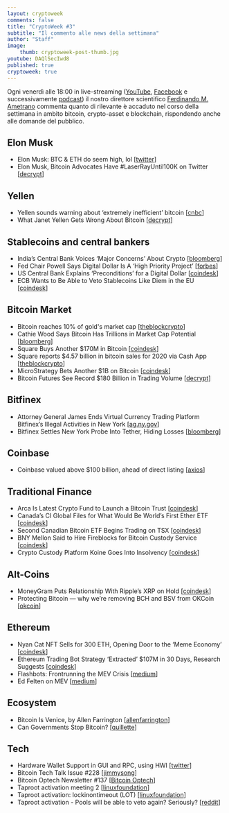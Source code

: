 ```yaml
---
layout: cryptoweek
comments: false
title: "CryptoWeek #3"
subtitle: "Il commento alle news della settimana" 
author: "Staff"
image:
    thumb: cryptoweek-post-thumb.jpg
youtube: DAQlSecIwd8
published: true
cryptoweek: true
---
```


Ogni venerdì alle 18:00 in live-streaming
([YouTube](https://www.youtube.com/watch?v=6SVoSmLxNhM&list=PLTLa2tRY91LI9MN6-_ai0J6jTRcY8znDc),
[Facebook](https://www.facebook.com/DigitalGoldInstitute) e successivamente
[podcast](https://www.buzzsprout.com/1686991))
il nostro direttore scientifico [Ferdinando M. Ametrano](https://www.ametrano.net)
commenta quanto di rilevante è accaduto nel corso della settimana
in ambito bitcoin, crypto-asset e blockchain,
rispondendo anche alle domande del pubblico.

<div id="buzzsprout-player-8035698"></div><script src="https://www.buzzsprout.com/1686991/8035698-cryptoweek-3-26-febbraio-2021.js?container_id=buzzsprout-player-8035698&player=small" type="text/javascript" charset="utf-8"></script>

## Elon Musk

- Elon Musk: BTC & ETH do seem high, lol
  [[twitter](https://twitter.com/elonmusk/status/1363021091086561285?s=20)]
- Elon Musk, Bitcoin Advocates Have #LaserRayUntil100K on Twitter
  [[decrypt](https://decrypt.co/58302/elon-musk-bitcoin-advocates-have-laser-eyes-on-twitter-heres-why)]

## Yellen

- Yellen sounds warning about ‘extremely inefficient’ bitcoin
  [[cnbc](https://www.cnbc.com/2021/02/22/yellen-sounds-warning-about-extremely-inefficient-bitcoin.html)]
- What Janet Yellen Gets Wrong About Bitcoin
  [[decrypt](https://decrypt.co/58618/janet-yellen-wrong-about-bitcoin)]

## Stablecoins and central bankers

- India’s Central Bank Voices ‘Major Concerns’ About Crypto
  [[bloomberg](https://www.bloomberg.com/news/articles/2021-02-24/india-s-central-bank-says-it-has-major-concerns-about-crypto)]
- Fed Chair Powell Says Digital Dollar Is A ‘High Priority Project’
  [[forbes](https://www.forbes.com/sites/sarahhansen/2021/02/23/fed-chair-powell-says-digital-dollar-is-a-high-priority-project)]
- US Central Bank Explains ‘Preconditions’ for a Digital Dollar
  [[coindesk](https://www.coindesk.com/federal-reserve-digital-dollar-consultation)]
- ECB Wants to Be Able to Veto Stablecoins Like Diem in the EU
  [[coindesk](https://www.coindesk.com/ecb-wants-to-be-able-to-veto-stablecoins-like-diem-in-the-eu)]

## Bitcoin Market

- Bitcoin reaches 10% of gold's market cap
  [[theblockcrypto](https://www.theblockcrypto.com/linked/95583/bitcoin-gold-market-cap-new-high)]
- Cathie Wood Says Bitcoin Has Trillions in Market Cap Potential
  [[bloomberg](https://www.bloomberg.com/news/articles/2021-02-25/cathie-wood-says-bitcoin-has-trillions-in-market-cap-potential)]
- Square Buys Another $170M in Bitcoin 
  [[coindesk](https://www.coindesk.com/square-announces-additional-170m-bitcoin-buy)]
- Square reports $4.57 billion in bitcoin sales for 2020 via Cash App
  [[theblockcrypto](https://www.theblockcrypto.com/post/95882/square-bitcoin-2020-cash-app-results)]
- MicroStrategy Bets Another $1B on Bitcoin
  [[coindesk](https://www.coindesk.com/microstrategy-buys-billion-dollars-bitcoin)]
- Bitcoin Futures See Record $180 Billion in Trading Volume
  [[decrypt](https://decrypt.co/59303/bitcoin-futures-see-record-180-billion-in-trading-volume)]

## Bitfinex

- Attorney General James Ends Virtual Currency Trading Platform Bitfinex’s Illegal Activities in New York
  [[ag.ny.gov](https://ag.ny.gov/press-release/2021/attorney-general-james-ends-virtual-currency-trading-platform-bitfinexs-illegal)]
- Bitfinex Settles New York Probe Into Tether, Hiding Losses
  [[bloomberg](https://www.bloomberg.com/news/articles/2021-02-23/crypto-exchange-bitfinex-settles-with-new-york-to-end-probe)]

## Coinbase

- Coinbase valued above $100 billion, ahead of direct listing
  [[axios](https://www.axios.com/coinbase-valued-100-billion-direct-listing-9b43e316-7ff7-4f6a-a1db-4dc2481a93ee.html)]

## Traditional Finance

- Arca Is Latest Crypto Fund to Launch a Bitcoin Trust
  [[coindesk](https://www.coindesk.com/arca-launches-bitcoin-trust)]
- Canada’s CI Global Files for What Would Be World’s First Ether ETF
  [[coindesk](https://www.coindesk.com/canadas-ci-global-files-for-what-would-be-worlds-first-ether-etf)]
- Second Canadian Bitcoin ETF Begins Trading on TSX
  [[coindesk](https://www.coindesk.com/second-canadian-bitcoin-etf-begins-trading-on-tsx-today)]
- BNY Mellon Said to Hire Fireblocks for Bitcoin Custody Service
  [[coindesk](https://www.coindesk.com/bny-mellon-said-to-hire-fireblocks-for-bitcoin-custody-service)]
- Crypto Custody Platform Koine Goes Into Insolvency
  [[coindesk](https://www.coindesk.com/crypto-custody-platform-koine-goes-into-insolvency)]

## Alt-Coins

- MoneyGram Puts Relationship With Ripple’s XRP on Hold
  [[coindesk](https://www.coindesk.com/moneygram-puts-relationship-with-ripples-xrp-on-hold)]
- Protecting Bitcoin — why we’re removing BCH and BSV from OKCoin
  [[okcoin](https://blog.okcoin.com/2021/02/19/protecting-bitcoin-why-were-removing-bch-and-bsv-from-okcoin/)]

## Ethereum

- Nyan Cat NFT Sells for 300 ETH, Opening Door to the ‘Meme Economy’
  [[coindesk](https://www.coindesk.com/nyan-cat-nft-ethereum-meme)]
- Ethereum Trading Bot Strategy ‘Extracted’ $107M in 30 Days, Research Suggests
  [[coindesk](https://www.coindesk.com/ethereum-trading-bot-strategy-miner-extracted-value-research)]
- Flashbots: Frontrunning the MEV Crisis
  [[medium](https://medium.com/flashbots/frontrunning-the-mev-crisis-40629a613752)]
- Ed Felten on MEV
  [[medium](https://medium.com/@EdFelten)]

## Ecosystem

- Bitcoin Is Venice, by Allen Farrington
  [[allenfarrington](https://allenfarrington.medium.com/bitcoin-is-venice-8414dda42070)]
- Can Governments Stop Bitcoin?
  [[quillette](https://quillette.com/2021/02/21/can-governments-stop-bitcoin)]

## Tech

- Hardware Wallet Support in GUI and RPC, using HWI
  [[twitter](https://twitter.com/provoost/status/1364305306713542656?s=20)]
- Bitcoin Tech Talk Issue #228
  [[jimmysong](https://jimmysong.substack.com/p/the-bitcoinization-of-the-economy)]
- Bitcoin Optech Newsletter #137
  [[Bitcoin Optech](https://bitcoinops.org/en/newsletters/2021/02/24/)]
- Taproot activation meeting 2
  [[linuxfoundation](https://lists.linuxfoundation.org/pipermail/bitcoin-dev/2021-February/018380.html)]
- Taproot activation: lockinontimeout (LOT)
  [[linuxfoundation](https://lists.linuxfoundation.org/pipermail/bitcoin-dev/2021-February/018425.html)]
- Taproot activation - Pools will be able to veto again? Seriously?
  [[reddit](https://old.reddit.com/r/Bitcoin/comments/lcjhl6/taproot_activation_pools_will_be_able_to_veto/gm2l02w/)]
